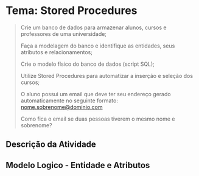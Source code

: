 # Tema: Stored Procedures

> Crie um banco de dados para armazenar alunos, cursos e professores de uma universidade;
>
> Faça a modelagem do banco e identifique as entidades, seus atributos e relacionamentos;
> 
> Crie o modelo físico do banco de dados (script SQL);
> 
> Utilize Stored Procedures para automatizar a inserção e seleção dos cursos;
> 
> O aluno possui um email que deve ter seu endereço gerado automaticamente no seguinte formato:
> nome.sobrenome@dominio.com
> 
> Como fica o email se duas pessoas tiverem o mesmo nome e sobrenome?

## Descrição da Atividade

## Modelo Logico - Entidade e Atributos
